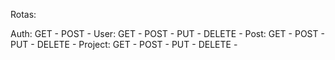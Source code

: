 Rotas:

Auth:
    GET - 
    POST - 
User:
    GET - 
    POST - 
    PUT - 
    DELETE - 
Post:
    GET - 
    POST - 
    PUT - 
    DELETE - 
Project:
    GET - 
    POST - 
    PUT - 
    DELETE - 